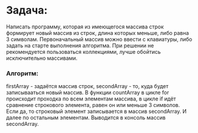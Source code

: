 # Задача:
Написать программу, которая из имеющегося массива строк формирует новый массив из строк, длина которых меньше,
либо равна 3 символам. Первоначальный массив можно ввести с клавиатуры, либо задать на старте выполнения алгоритма.
При решении не рекомендуется пользоваться коллекциями, лучше обойтись исключительно массивами.

### Алгоритм:
firstArray - задаётся массив строк, secondArray - то, куда будет записывааться новый массив.
В функции countArray в цикле for происходит проходка по всем элементам массива, в цикле if идёт сравнение строкового элемента, равен он или меньше 3 символов. Если да, то строковый элемент записывается в массив secondArray. И далее по остальным элементам.
Выводится в консоль массив secondArray.